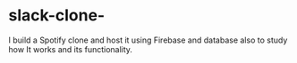# slack-clone-
I build a Spotify clone and host it using Firebase and database also to study how It works and its functionality.
